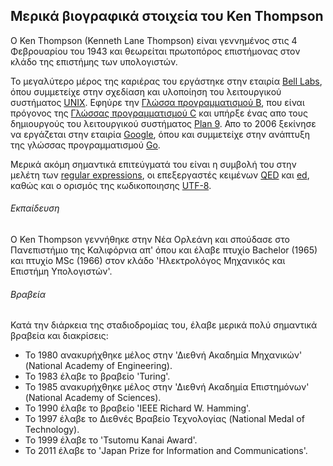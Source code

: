 ## Μερικά βιογραφικά στοιχεία του Ken Thompson

O Ken Thompson (Kenneth Lane Thompson) είναι γεννημένος στις 4 Φεβρουαρίου του 1943 και θεωρείται πρωτοπόρος επιστήμονας στον κλάδο της επιστήμης των υπολογιστών. 

Το μεγαλύτερο μέρος της καριέρας του εργάστηκε στην εταιρία [Bell Labs](https://en.wikipedia.org/wiki/Bell_Labs), όπου συμμετείχε στην σχεδίαση και υλοποίηση του λειτουργικού συστήματος [UNIX](https://en.wikipedia.org/wiki/Unix). Εφηύρε την [Γλώσσα προγραμματισμού B](https://en.wikipedia.org/wiki/B_(programming_language)), που είναι πρόγονος της [Γλώσσας προγραμματισμού C](https://en.wikipedia.org/wiki/C_(programming_language)) και υπήρξε ένας απο τους δημιουργούς του λειτουργικού συστήματος [Plan 9](https://en.wikipedia.org/wiki/Plan_9_from_Bell_Labs). Απο το 2006 ξεκίνησε να εργάζεται στην εταιρία [Google](https://en.wikipedia.org/wiki/Google), όπου και συμμετείχε στην ανάπτυξη της γλώσσας προγραμματισμού [Go](https://en.wikipedia.org/wiki/Go_(programming_language)).

Μερικά ακόμη σημαντικά επιτεύγματά του είναι η συμβολή του στην μελέτη των [regular expressions](https://en.wikipedia.org/wiki/Regular_expression), οι επεξεργαστές κειμένων [QED](https://en.wikipedia.org/wiki/QED_(text_editor)) και [ed](https://en.wikipedia.org/wiki/Ed_(text_editor)), καθώς και ο ορισμός της κωδικοποιησης [UTF-8](https://en.wikipedia.org/wiki/UTF-8). 

###### Εκπαίδευση
Ο Ken Thompson γεννήθηκε στην Νέα Ορλεάνη και σπούδασε στο Πανεπιστήμιο της Καλιφόρνια απ' όπου και έλαβε πτυχίο Bachelor (1965) και πτυχίο MSc (1966) στον κλάδο 'Ηλεκτρολόγος Μηχανικός και Επιστήμη Υπολογιστών'. 

###### Βραβεία
Κατά την διάρκεια της σταδιοδρομίας του, έλαβε μερικά πολύ σημαντικά βραβεία και διακρίσεις:

- Το 1980 ανακυρήχθηκε μέλος στην 'Διεθνή Ακαδημία Μηχανικών' (National Academy of Engineering).
- Το 1983 έλαβε το βραβείο 'Turing'.
- To 1985 ανακυρήχθηκε μέλος στην 'Διεθνή Ακαδημία Επιστημόνων' (National Academy of Sciences).
- Το 1990 έλαβε το βραβείο 'IEEE Richard W. Hamming'.
- Το 1997 έλαβε το Διεθνές Βραβείο Τεχνολογίας (National Medal of Technology).
- Το 1999 έλαβε το 'Tsutomu Kanai Award'.
- Το 2011 έλαβε το 'Japan Prize for Information and Communications'.




